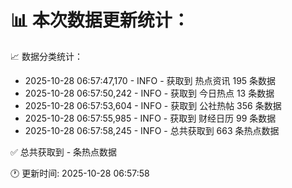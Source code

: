 📊 本次数据更新统计：
==========================

📈 数据分类统计：
- 2025-10-28 06:57:47,170 - INFO - 获取到 热点资讯 195 条数据
- 2025-10-28 06:57:50,242 - INFO - 获取到 今日热点 13 条数据
- 2025-10-28 06:57:53,604 - INFO - 获取到 公社热帖 356 条数据
- 2025-10-28 06:57:55,985 - INFO - 获取到 财经日历 99 条数据
- 2025-10-28 06:57:58,245 - INFO - 总共获取到 663 条热点数据

✅ 总共获取到 - 条热点数据

🕐 更新时间: 2025-10-28 06:57:58
